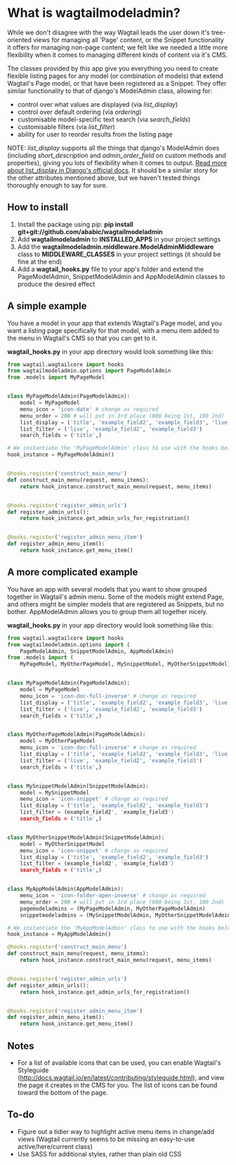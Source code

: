 # What is wagtailmodeladmin?

While we don't disagree with the way Wagtail leads the user down it's 
tree-oriented views for managing all 'Page' content, or the Snippet 
functionality it offers for managing non-page content; we felt like we needed a
little more flexibility when it comes to managing different kinds of content
via it's CMS.

The classes provided by this app give you everything you need to create
flexible listing pages for any model (or combination of models) that extend
Wagtail's Page model, or that have been registered as a Snippet. They offer
similar functionality to that of django's ModelAdmin class, allowing for:

- control over what values are displayed (via _list_display_)
- control over default ordering (via _ordering_)
- customisable model-specific text search (via _search_fields_)
- customisable filters (via _list_filter_)
- ability for user to reorder results from the listing page

NOTE: _list_display_ supports all the things that django's ModelAdmin does 
(including _short_description_ and _admin_order_field_ on custom methods
and properties), giving you lots of flexibility when it comes to output.
[Read more about list_display in Django's official docs](https://docs.djangoproject.com/en/1.8/ref/contrib/admin/#django.contrib.admin.ModelAdmin.list_display). 
It should be a similar story for the other attributes mentioned above, but
we haven't tested things thoroughly enough to say for sure.

## How to install

1. Install the package using pip: **pip install git+git://github.com/ababic/wagtailmodeladmin**
2. Add **wagtailmodeladmin** to **INSTALLED_APPS** in your project settings
3. Add the **wagtailmodeladmin.middleware.ModelAdminMiddleware** class to **MIDDLEWARE_CLASSES** in your project settings (it should be fine at the end)
4. Add a **wagtail_hooks.py** file to your app's folder and extend the PageModelAdmin, SnippetModelAdmin and AppModelAdmin classes to produce the desired effect

## A simple example

You have a model in your app that extends Wagtail's Page model, and you want
a listing page specifically for that model, with a menu item added to the menu
in Wagtail's CMS so that you can get to it.

**wagtail_hooks.py** in your app directory would look something like this: 


```python
from wagtail.wagtailcore import hooks
from wagtailmodeladmin.options import PageModelAdmin
from .models import MyPageModel


class MyPageModelAdmin(PageModelAdmin):
    model = MyPageModel
    menu_icon = 'icon-date' # change as required
    menu_order = 200 # will put in 3rd place (000 being 1st, 100 2nd)
    list_display = ('title', 'example_field2', 'example_field3', 'live')
    list_filter = ('live', 'example_field2', 'example_field3')
    search_fields = ('title',)

# We instantiate the 'MyPageModelAdmin' class to use with the hooks below
hook_instance = MyPageModelAdmin()


@hooks.register('construct_main_menu')
def construct_main_menu(request, menu_items):
    return hook_instance.construct_main_menu(request, menu_items)


@hooks.register('register_admin_urls')
def register_admin_urls():
    return hook_instance.get_admin_urls_for_registration()


@hooks.register('register_admin_menu_item')
def register_admin_menu_item():
    return hook_instance.get_menu_item()
```

## A more complicated example

You have an app with several models that you want to show grouped together in
Wagtail's admin menu. Some of the models might extend Page, and others might
be simpler models that are registered as Snippets, but no bother. AppModelAdmin
allows you to group them all together nicely.

**wagtail_hooks.py** in your app directory would look something like this: 

```python
from wagtail.wagtailcore import hooks
from wagtailmodeladmin.options import (
    PageModelAdmin, SnippetModelAdmin, AppModelAdmin)
from .models import (
    MyPageModel, MyOtherPageModel, MySnippetModel, MyOtherSnippetModel)


class MyPageModelAdmin(PageModelAdmin):
    model = MyPageModel
    menu_icon = 'icon-doc-full-inverse' # change as required
    list_display = ('title', 'example_field2', 'example_field3', 'live')
    list_filter = ('live', 'example_field2', 'example_field3')
    search_fields = ('title',)


class MyOtherPageModelAdmin(PageModelAdmin):
    model = MyOtherPageModel
    menu_icon = 'icon-doc-full-inverse' # change as required
    list_display = ('title', 'example_field2', 'example_field3', 'live')
    list_filter = ('live', 'example_field2', 'example_field3')
    search_fields = ('title',)


class MySnippetModelAdmin(SnippetModelAdmin):
    model = MySnippetModel
    menu_icon = 'icon-snippet' # change as required
    list_display = ('title', 'example_field2', 'example_field3')
    list_filter = (example_field2', 'example_field3')
    search_fields = ('title',)


class MyOtherSnippetModelAdmin(SnippetModelAdmin):
    model = MyOtherSnippetModel
    menu_icon = 'icon-snippet' # change as required
    list_display = ('title', 'example_field2', 'example_field3')
    list_filter = (example_field2', 'example_field3')
    search_fields = ('title',)


class MyAppModelAdmin(AppModelAdmin):
    menu_icon = 'icon-folder-open-inverse' # change as required
    menu_order = 200 # will put in 3rd place (000 being 1st, 100 2nd)
    pagemodeladmins = (MyPageModelAdmin, MyOtherPageModelAdmin)
    snippetmodeladmins = (MySnippetModelAdmin, MyOtherSnippetModelAdmin)

# We instantiate the 'MyAppModelAdmin' class to use with the hooks below
hook_instance = MyAppModelAdmin()

@hooks.register('construct_main_menu')
def construct_main_menu(request, menu_items):
    return hook_instance.construct_main_menu(request, menu_items)


@hooks.register('register_admin_urls')
def register_admin_urls():
    return hook_instance.get_admin_urls_for_registration()


@hooks.register('register_admin_menu_item')
def register_admin_menu_item():
    return hook_instance.get_menu_item()
```

## Notes

- For a list of available icons that can be used, you can enable Wagtail's 
Styleguide (http://docs.wagtail.io/en/latest/contributing/styleguide.html),
and view the page it creates in the CMS for you. The list of icons can be found
toward the bottom of the page.


## To-do

- Figure out a tidier way to highlight active menu items in change/add views (Wagtail currently seems to be missing an easy-to-use active/here/current class)
- Use SASS for additional styles, rather than plain old CSS
